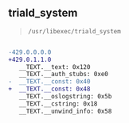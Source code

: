 ## triald_system

> `/usr/libexec/triald_system`

```diff

-429.0.0.0.0
+429.0.1.1.0
   __TEXT.__text: 0x120
   __TEXT.__auth_stubs: 0xe0
-  __TEXT.__const: 0x40
+  __TEXT.__const: 0x48
   __TEXT.__oslogstring: 0x5b
   __TEXT.__cstring: 0x18
   __TEXT.__unwind_info: 0x58

```
